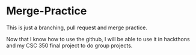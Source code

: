 # Merge-Practice
This is just a branching, pull request and merge practice.

Now that I know how to use the github, I will be able to use it in hackthons and my CSC 350 final project to do group projects.
